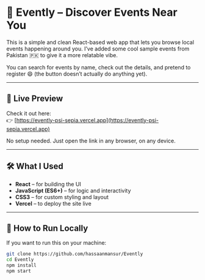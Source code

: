 # 🎉 Evently – Discover Events Near You

This is a simple and clean React-based web app that lets you browse local events happening around you. I’ve added some cool sample events from Pakistan 🇵🇰 to give it a more relatable vibe.

You can search for events by name, check out the details, and pretend to register 😄 (the button doesn’t actually do anything yet).

---

## 🔗 Live Preview

Check it out here:  
👉 [https://evently-psi-sepia.vercel.app](https://evently-psi-sepia.vercel.app)

No setup needed. Just open the link in any browser, on any device.

---

## 🛠️ What I Used

- **React** – for building the UI
- **JavaScript (ES6+)** – for logic and interactivity
- **CSS3** – for custom styling and layout
- **Vercel** – to deploy the site live

---

## 🧪 How to Run Locally

If you want to run this on your machine:

```bash
git clone https://github.com/hassaanmansur/Evently
cd Evently
npm install
npm start
